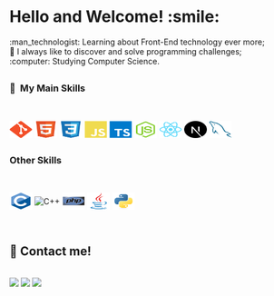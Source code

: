 <h1>Hello and Welcome! :smile:</h1>
<!-- <img src="https://raw.githubusercontent.com/kaueMarques/kaueMarques/master/hi.gif" width="40px">:smile: (after "...Welcome!") -->

<p>:man_technologist: Learning about Front-End technology ever more; <br/>🎯 I always like to discover and solve programming challenges; <br/>:computer: Studying Computer Science. </p> 

<!-- ## <h2> :man_technologist: &nbsp;IDE's: </h2>

<p align="left">
	<img alt="VsCode" src="https://img.shields.io/badge/VSCode%20-%23F05556.svg?style=for-the-badge&logo=visualstudiocode&color=blue&logoColor=white"/>
	<img alt="DevCpp" src="https://img.shields.io/badge/Dev--C++%20-%23F05556.svg?style=for-the-badge&logo=c&color=darkblue&logoColor=white"/>
	<img alt="Eclipse" src="https://img.shields.io/badge/Eclipse%20-%23F05556.svg?style=for-the-badge&logo=eclipseide&color=orange&logoColor=white"/>
	<img alt="SublimeText" src="https://img.shields.io/badge/Sublime-Text%20-%23F05556.svg?style=for-the-badge&logo=sublimetext&color=darkorange&logoColor=white"/>
</p> -->

## <h3> :rocket: &nbsp;My Main Skills </h3>
<br>
<p align="left">
	<img align="center" alt="GIT" height="30" width="40" src="https://raw.githubusercontent.com/devicons/devicon/master/icons/git/git-original.svg">
	<img align="center" alt="HTML" height="30" width="40" src="https://raw.githubusercontent.com/devicons/devicon/master/icons/html5/html5-original.svg">
	<img align="center" alt="CSS" height="30" width="40" src="https://raw.githubusercontent.com/devicons/devicon/master/icons/css3/css3-original.svg">  
	<img align="center" alt="JS" height="30" width="40" src="https://raw.githubusercontent.com/devicons/devicon/master/icons/javascript/javascript-plain.svg"> 
	<img align="center" alt="TS" height="30" width="40" src="https://raw.githubusercontent.com/devicons/devicon/master/icons/typescript/typescript-original.svg">
	<img align="center" alt="NODE" height="30" width="40" src="https://raw.githubusercontent.com/devicons/devicon/master/icons/nodejs/nodejs-original.svg">
	<img align="center" alt="REACT" height="30" width="40" src="https://raw.githubusercontent.com/devicons/devicon/master/icons/react/react-original.svg">
	<img align="center" alt="NEXT" height="30" width="40" src="https://raw.githubusercontent.com/devicons/devicon/master/icons/nextjs/nextjs-original.svg">
	<img align="center" alt="MYSQL" height="30" width="40" src="https://raw.githubusercontent.com/devicons/devicon/master/icons/mysql/mysql-original.svg"> 
  <br>
</p>

## <h3>Other Skills </h3>
<br>
<p align="left">
	<img align="center" alt="C" height="30" width="40" src="https://raw.githubusercontent.com/devicons/devicon/master/icons/c/c-original.svg"> 
	<img align="center" alt="C++" height="30" width="40" src="https://icongr.am/devicon/cplusplus-original.svg"> 
	<img align="center" alt="PHP" height="30" width="40" src="https://raw.githubusercontent.com/devicons/devicon/master/icons/php/php-original.svg">
	<img align="center" alt="JAVA" height="30" width="40" src="https://raw.githubusercontent.com/devicons/devicon/master/icons/java/java-original.svg">
	<img align="center" alt="PYTHON" height="30" width="40" src="https://raw.githubusercontent.com/devicons/devicon/master/icons/python/python-original.svg">
  <br>
</p>

<br/>

<!-- 
<p align="center">
<br>
   <hr/>	
<div align='left'>
	<img height="250em" src="https://github-readme-stats.vercel.app/api/top-langs/?username=ViniciusRCSilva&layout=compact&langs_count=16&theme=dark"/>
</div>
  <hr/>	   
  <br>
</p>
-->
 
## 💬 Contact me!
  <br>
  <div>
  <a href = "mailto: viniciusflexa@gmail.com"><img src="https://img.shields.io/badge/-Gmail-%23EA4335?style=for-the-badge&logo=gmail&logoColor=white" target="_blank"></a>
  <a href="https://www.linkedin.com/in/vinicius-rc-silva/" target="_blank">
  <img src="https://img.shields.io/badge/-LinkedIn-%230077B5?style=for-the-badge&logo=linkedin&logoColor=white" target="_blank"></a>
  <a href="https://www.instagram.com/_vini.rcs_/" target="_blank">
  <img src="https://img.shields.io/badge/-Instagram-E4405F?style=for-the-badge&logo=instagram&logoColor=white" target="_blank"></a>
 </div>
